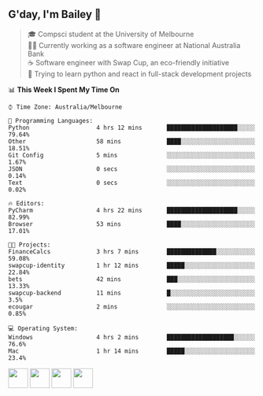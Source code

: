 ## G'day, I'm Bailey 👋

> 🎓 Compsci student at the University of Melbourne <br>
> 👨‍💻 Currently working as a software engineer at National Australia Bank <br>
> ☕️ Software engineer with Swap Cup, an eco-friendly initiative <br>
> 🌱 Trying to learn python and react in full-stack development projects

<!--START_SECTION:waka-->
📊 **This Week I Spent My Time On** 

```text
⌚︎ Time Zone: Australia/Melbourne

💬 Programming Languages: 
Python                   4 hrs 12 mins       ████████████████████░░░░░   79.64% 
Other                    58 mins             ████░░░░░░░░░░░░░░░░░░░░░   18.51% 
Git Config               5 mins              ░░░░░░░░░░░░░░░░░░░░░░░░░   1.67% 
JSON                     0 secs              ░░░░░░░░░░░░░░░░░░░░░░░░░   0.14% 
Text                     0 secs              ░░░░░░░░░░░░░░░░░░░░░░░░░   0.02%

🔥 Editors: 
PyCharm                  4 hrs 22 mins       ████████████████████░░░░░   82.99% 
Browser                  53 mins             ████░░░░░░░░░░░░░░░░░░░░░   17.01%

🐱‍💻 Projects: 
FinanceCalcs             3 hrs 7 mins        ██████████████░░░░░░░░░░░   59.08% 
swapcup-identity         1 hr 12 mins        █████░░░░░░░░░░░░░░░░░░░░   22.84% 
bets                     42 mins             ███░░░░░░░░░░░░░░░░░░░░░░   13.33% 
swapcup-backend          11 mins             █░░░░░░░░░░░░░░░░░░░░░░░░   3.5% 
ecougar                  2 mins              ░░░░░░░░░░░░░░░░░░░░░░░░░   0.85%

💻 Operating System: 
Windows                  4 hrs 2 mins        ███████████████████░░░░░░   76.6% 
Mac                      1 hr 14 mins        █████░░░░░░░░░░░░░░░░░░░░   23.4%

```


<!--END_SECTION:waka-->

[<img height="40px" src="https://img.icons8.com/ios-filled/2x/linkedin.png">](https://linkedin.com/in/baileybutler1)
[<img height="40px" src="https://img.icons8.com/ios-filled/2x/github.png">](https://github.com/baely)
[<img height="40px" src="https://img.icons8.com/ios-filled/2x/salesforce.png">](https://trailblazer.me/id/baileybutler)
[<img height="40px" src="https://img.icons8.com/ios-filled/2x/instagram.png">](https://instagram.com/bae1y)
